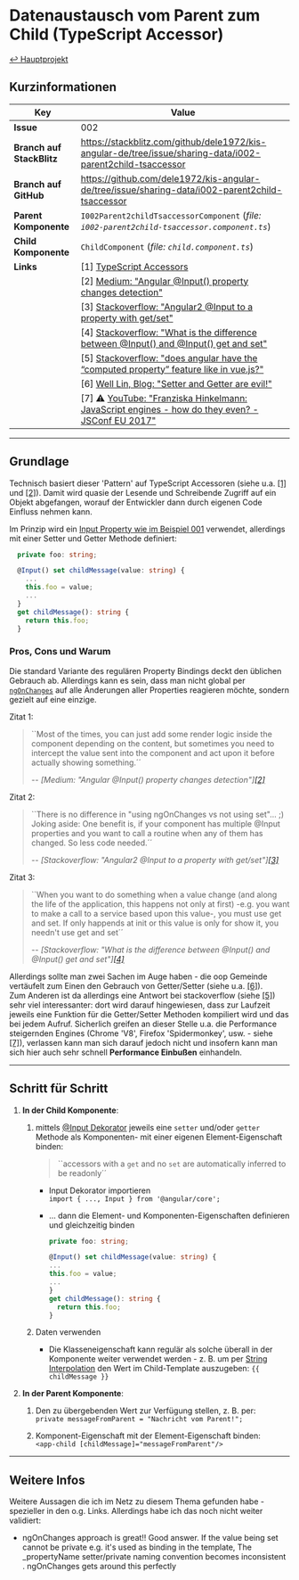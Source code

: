 # Datenaustausch vom Parent zum Child (TypeScript Accessor)

[↩ Hauptprojekt](https://github.com/dele1972/kis-angular-de#keep-it-simple-angular-de)

## Kurzinformationen

Key | Value
--- | ---
**Issue** | 002
**Branch auf StackBlitz** | <https://stackblitz.com/github/dele1972/kis-angular-de/tree/issue/sharing-data/i002-parent2child-tsaccessor>
**Branch auf GitHub** | <https://github.com/dele1972/kis-angular-de/tree/issue/sharing-data/i002-parent2child-tsaccessor>
**Parent Komponente** | `I002Parent2childTsaccessorComponent` (_file: `i002-parent2child-tsaccessor.component.ts`_)
**Child Komponente** | `ChildComponent` (_file: `child.component.ts`_)
**Links** | <a name="link1"></a>[1] [TypeScript Accessors](https://www.typescriptlang.org/docs/handbook/classes.html#accessors)
|  | <a name="link2"></a>[2] [Medium: "Angular @Input() property changes detection"](https://ngdev.space/angular-2-input-property-changes-detection-3ccbf7e366d2#47bb)
| | <a name="link3"></a>[3] [Stackoverflow: "Angular2 @Input to a property with get/set"](https://stackoverflow.com/questions/36653678/angular2-input-to-a-property-with-get-set)
| | <a name="link4"></a>[4] [Stackoverflow: "What is the difference between @Input() and @Input() get and set"](https://stackoverflow.com/questions/48921908/what-is-the-difference-between-input-and-input-get-and-set-in-angular-4)
| | <a name="link5"></a>[5] [Stackoverflow: "does angular have the “computed property” feature like in vue.js?"](https://stackoverflow.com/questions/43710642/does-angular-have-the-computed-property-feature-like-in-vue-js/47306546#47306546)
| | <a name="link6"></a>[6] [Well Lin, Blog: "Setter and Getter are evil!"](http://www.welllin.net/setter-and-getter-are-evil/)
| | <a name="link7"></a>[7] ⚠ [YouTube: "Franziska Hinkelmann: JavaScript engines - how do they even? - JSConf EU 2017"](https://www.youtube.com/watch?v=p-iiEDtpy6I)

---

## Grundlage

Technisch basiert dieser 'Pattern' auf TypeScript Accessoren (siehe u.a. [[1]](#link1) und  [[2]](#link2)). Damit wird quasie der Lesende und Schreibende Zugriff auf ein Objekt abgefangen, worauf der Entwickler dann durch eigenen Code Einfluss nehmen kann.

Im Prinzip wird ein [Input Property wie im Beispiel 001](https://github.com/dele1972/kis-angular-de/tree/issue/sharing-data/i001-parent2child/src/app/issues/i001-parent2child#datenaustausch-vom-parent-zum-child) verwendet, allerdings mit einer Setter und Getter Methode definiert:

```typescript
  private foo: string;

  @Input() set childMessage(value: string) {
    ...
    this.foo = value;
    ...
  }
  get childMessage(): string {
    return this.foo;
  }
```

### Pros, Cons und Warum

Die standard Variante des regulären Property Bindings deckt den üblichen Gebrauch ab. Allerdings kann es sein, dass man nicht global per [`ngOnChanges`](https://angular.io/api/core/OnChanges) auf alle Änderungen aller Properties reagieren möchte, sondern gezielt auf eine einzige.

Zitat 1:
> ``Most of the times, you can just add some render logic inside the component depending on the content, but sometimes you need to intercept the value sent into the component and act upon it before actually showing something.´´  
>  
> -- <cite>[Medium: "Angular @Input() property changes detection"][[2]](#link2)</cite>

Zitat 2:
> ``There is no difference in "using ngOnChanges vs not using set"... ;)  
> Joking aside: One benefit is, if your component has multiple @Input properties and you want to call a routine when any of them has changed. So less code needed.´´  
>  
> -- <cite>[Stackoverflow: "Angular2 @Input to a property with get/set"][[3]](#link3)</cite>

Zitat 3:
> ``When you want to do something when a value change (and along the life of the application, this happens not only at first) -e.g. you want to make a call to a service based upon this value-, you must use get and set. If only happends at init or this value is only for show it, you needn't use get and set´´  
>  
> -- <cite>[Stackoverflow: "What is the difference between @Input() and @Input() get and set"][[4]](#link4)</cite>

Allerdings sollte man zwei Sachen im Auge haben - die oop Gemeinde vertäufelt zum Einen den Gebrauch von Getter/Setter (siehe u.a. [[6]](#link6)).  
Zum Anderen ist da allerdings eine Antwort bei stackoverflow (siehe [[5]](#link5)) sehr viel interessanter: dort wird darauf hingewiesen, dass zur Laufzeit jeweils eine Funktion für die Getter/Setter Methoden kompiliert wird und das bei jedem Aufruf. Sicherlich greifen an dieser Stelle u.a. die Performance steigernden Engines (Chrome 'V8', Firefox 'Spidermonkey', usw. - siehe [[7]](#link7)), verlassen kann man sich darauf jedoch nicht und insofern kann man sich hier auch sehr schnell **Performance Einbußen** einhandeln.

---

## Schritt für Schritt

1. **In der Child Komponente**:

   1. mittels [@Input Dekorator](https://angular.io/guide/template-syntax#input-and-output-properties) jeweils eine ```setter``` und/oder ```getter``` Methode als Komponenten- mit einer eigenen Element-Eigenschaft binden:

      > ``accessors with a ```get``` and no ```set``` are automatically inferred to be readonly´´

      * Input Dekorator importieren  
       `import { ..., Input } from '@angular/core';`

      * ... dann die Element- und Komponenten-Eigenschaften definieren und gleichzeitig binden  
        ```typescript
        private foo: string;

        @Input() set childMessage(value: string) {
        ...
        this.foo = value;
        ...
        }
        get childMessage(): string {
          return this.foo;
        }
        ```

   1. Daten verwenden
      * Die Klasseneigenschaft kann regulär als solche überall in der Komponente weiter verwendet werden - z. B. um per [String Interpolation](https://angular.io/guide/displaying-data#interpolation) den Wert im Child-Template auszugeben:   `{{ childMessage }}`

1. **In der Parent Komponente**:

    1. Den zu übergebenden Wert zur Verfügung stellen, z. B. per:  
       `private messageFromParent = "Nachricht vom Parent!";`

    1. Komponent-Eigenschaft mit der Element-Eigenschaft binden:  
    `<app-child [childMessage]="messageFromParent"/>`

---

## Weitere Infos

Weitere Aussagen die ich im Netz zu diesem Thema gefunden habe - spezieller in den o.g. Links. Allerdings habe ich das noch nicht weiter validiert:

* ngOnChanges approach is great!! Good answer. If the value being set cannot be private e.g. it's used as binding in the template, The _propertyName setter/private naming convention becomes inconsistent . ngOnChanges gets around this perfectly
